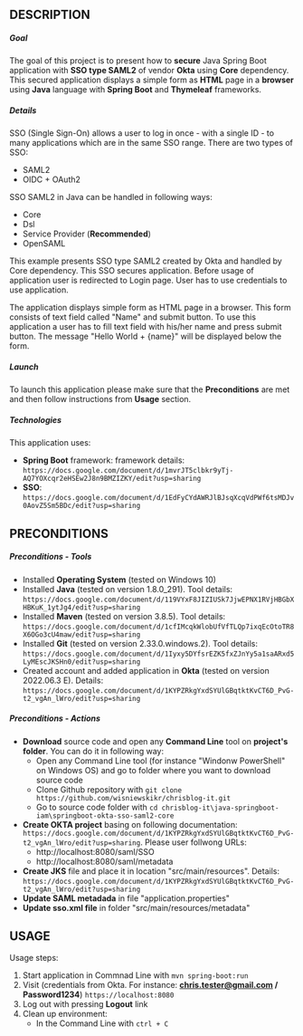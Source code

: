 DESCRIPTION
-----------

##### Goal
The goal of this project is to present how to **secure** Java Spring Boot application with **SSO type SAML2** of vendor **Okta** using **Core** dependency. This secured application displays a simple form as **HTML** page in a **browser** using **Java** language with **Spring Boot** and **Thymeleaf** frameworks.

##### Details
SSO (Single Sign-On) allows a user to log in once - with a single ID - to many applications which are in the same SSO range. There are two types of SSO:
* SAML2
* OIDC + OAuth2

SSO SAML2 in Java can be handled in following ways:
* Core
* Dsl
* Service Provider (**Recommended**)
* OpenSAML

This example presents SSO type SAML2 created by Okta and handled by Core dependency. This SSO secures application. Before usage of application user is redirected to Login page. 
User has to use credentials to use application.

The application displays simple form as HTML page in a browser. This form consists of text field called "Name" and submit button. 
To use this application a user has to fill text field with his/her name and press submit button. The message "Hello World + {name}" will be displayed below the form.

##### Launch
To launch this application please make sure that the **Preconditions** are met and then follow instructions from **Usage** section.

##### Technologies
This application uses:
* **Spring Boot** framework: framework details: `https://docs.google.com/document/d/1mvrJT5clbkr9yTj-AQ7YOXcqr2eHSEw2J8n9BMZIZKY/edit?usp=sharing`
* **SSO**: `https://docs.google.com/document/d/1EdFyCYdAWRJlBJsqXcqVdPWf6tsMDJv0AovZ5Sm5BDc/edit?usp=sharing`


PRECONDITIONS
-------------

##### Preconditions - Tools
* Installed **Operating System** (tested on Windows 10)
* Installed **Java** (tested on version 1.8.0_291). Tool details: `https://docs.google.com/document/d/119VYxF8JIZIUSk7JjwEPNX1RVjHBGbXHBKuK_1ytJg4/edit?usp=sharing`
* Installed **Maven** (tested on version 3.8.5). Tool details: `https://docs.google.com/document/d/1cfIMcqkWlobUfVfTLQp7ixqEcOtoTR8X6OGo3cU4maw/edit?usp=sharing`
* Installed **Git** (tested on version 2.33.0.windows.2). Tool details: `https://docs.google.com/document/d/1Iyxy5DYfsrEZK5fxZJnYy5a1saARxd5LyMEscJKSHn0/edit?usp=sharing`
* Created account and added application in **Okta** (tested on version 2022.06.3 E). Details: `https://docs.google.com/document/d/1KYPZRkgYxdSYUlGBqtktKvCT6D_PvG-t2_vgAn_lWro/edit?usp=sharing`

##### Preconditions - Actions
* **Download** source code and open any **Command Line** tool on **project's folder**. You can do it in following way:
    * Open any Command Line tool (for instance "Windonw PowerShell" on Windows OS) and go to folder where you want to download source code 
    * Clone Github repository with `git clone https://github.com/wisniewskikr/chrisblog-it.git`
    * Go to source code folder with `cd chrisblog-it\java-springboot-iam\springboot-okta-sso-saml2-core`
* **Create OKTA project** basing on following documentation: `https://docs.google.com/document/d/1KYPZRkgYxdSYUlGBqtktKvCT6D_PvG-t2_vgAn_lWro/edit?usp=sharing`. Please user follwong URLs:
    * http://localhost:8080/saml/SSO
    * http://localhost:8080/saml/metadata
* **Create JKS** file and place it in location "src/main/resources". Details: `https://docs.google.com/document/d/1KYPZRkgYxdSYUlGBqtktKvCT6D_PvG-t2_vgAn_lWro/edit?usp=sharing`    
* **Update SAML metadada** in file "application.properties"
* **Update sso.xml file** in folder "src/main/resources/metadata"


USAGE
-----

Usage steps:
1. Start application in Commnad Line with `mvn spring-boot:run`
1. Visit (credentials from Okta. For instance: **chris.tester@gmail.com / Password1234**) `https://localhost:8080`
1. Log out with pressing **Logout** link 
1. Clean up environment:
    * In the Command Line with `ctrl + C`